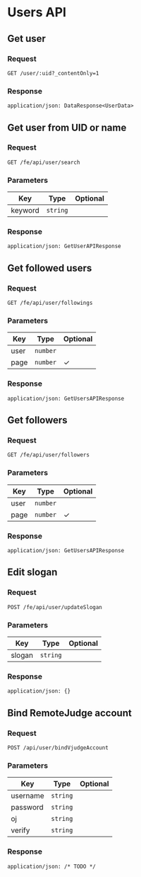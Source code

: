 # Users API

## Get user

### Request

```
GET /user/:uid?_contentOnly=1
```

### Response

```
application/json: DataResponse<UserData>
```

## Get user from UID or name

### Request

```
GET /fe/api/user/search
```

### Parameters

| Key | Type | Optional |
|-|-|-|
| keyword | `string` | |

### Response

```
application/json: GetUserAPIResponse
```

## Get followed users

### Request

```
GET /fe/api/user/followings
```

### Parameters

| Key | Type | Optional |
|-|-|-|
| user | `number` | |
| page | `number` | ✓ |

### Response

```
application/json: GetUsersAPIResponse
```

## Get followers

### Request

```
GET /fe/api/user/followers
```

### Parameters

| Key | Type | Optional |
|-|-|-|
| user | `number` | |
| page | `number` | ✓ |

### Response

```
application/json: GetUsersAPIResponse
```

## Edit slogan

### Request

```
POST /fe/api/user/updateSlogan
```

### Parameters

| Key | Type | Optional |
|-|-|-|
| slogan | `string` | |

### Response

```
application/json: {}
```

## Bind RemoteJudge account

### Request

```
POST /api/user/bindVjudgeAccount
```

### Parameters

| Key | Type | Optional |
|-|-|-|
| username | `string` | |
| password | `string` | |
| oj | `string` | |
| verify | `string` | |

### Response

```
application/json: /* TODO */
```
